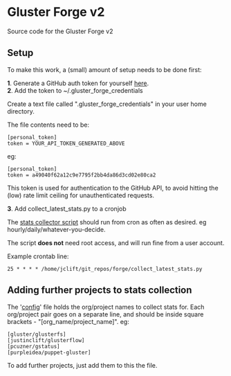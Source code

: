 # Gluster Forge v2

Source code for the Gluster Forge v2

## Setup

To make this work, a (small) amount of setup needs to be done first:

**1**. Generate a GitHub auth token for yourself [here](https://github.com/settings/tokens).<br />
**2**. Add the token to ~/.gluster_forge_credentials

Create a text file called ".gluster_forge_credentials" in your user home directory.

The file contents need to be:

    [personal_token]
    token = YOUR_API_TOKEN_GENERATED_ABOVE

eg:

    [personal_token]
    token = a49040f62a12c9e7795f2bb4da86d3cd02e80ca2

This token is used for authentication to the GitHub API, to avoid hitting the (low) rate limit ceiling for unauthenticated requests.

**3**. Add collect_latest_stats.py to a cronjob

The [stats collector script](https://github.com/gluster/forge/blob/master/collect_latest_stats.py) should
run from cron as often as desired.  eg hourly/daily/whatever-you-decide.

The script **does not** need root access, and will run fine from a user account.

Example crontab line:

    25 * * * * /home/jclift/git_repos/forge/collect_latest_stats.py

## Adding further projects to stats collection

The '[config](https://github.com/gluster/forge/blob/master/config)' file holds the org/project names to collect stats for.  Each org/project pair goes on a separate line, and should be inside square brackets - "[org_name/project_name]". eg:

    [gluster/glusterfs]
    [justinclift/glusterflow]
    [pcuzner/gstatus]
    [purpleidea/puppet-gluster]

To add further projects, just add them to this the file.

